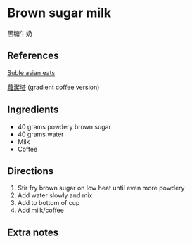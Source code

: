 # Brown sugar milk

黑糖牛奶

## References

[Suble asian eats](https://www.facebook.com/groups/1250642975060385/permalink/2396102527181085/)

[蘿潔塔](https://www.youtube.com/watch?v=mrXWbiHmb64) (gradient coffee version)

## Ingredients

- 40 grams powdery brown sugar
- 40 grams water
- Milk
- Coffee

## Directions

1. Stir fry brown sugar on low heat until even more powdery
2. Add water slowly and mix
3. Add to bottom of cup
4. Add milk/coffee

## Extra notes
